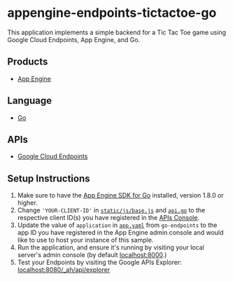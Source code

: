 appengine-endpoints-tictactoe-go
====================================

This application implements a simple backend for a Tic Tac Toe game using
Google Cloud Endpoints, App Engine, and Go.

## Products
- [App Engine][1]

## Language
- [Go][2]

## APIs
- [Google Cloud Endpoints][3]

## Setup Instructions

1. Make sure to have the [App Engine SDK for Go][4] installed, version
   1.8.0 or higher.
2. Change `'YOUR-CLIENT-ID'` in [`static/js/base.js`][5] and 
   [`api.go`][6] to the respective client ID(s) you have registered 
   in the [APIs Console][7].
3. Update the value of `application` in [`app.yaml`][8] from `go-endpoints` 
   to the app ID you have registered in the App Engine admin console and would 
   like to use to host your instance of this sample.
4. Run the application, and ensure it's running by visiting your local server's
   admin console (by default [localhost:8000][9].)
5. Test your Endpoints by visiting the Google APIs Explorer: 
  [localhost:8080/_ah/api/explorer][10]

[1]: https://developers.google.com/appengine
[2]: http://golang.org/
[3]: https://developers.google.com/appengine/docs/python/endpoints/
[4]: https://developers.google.com/appengine/downloads
[5]: https://github.com/crhym3/go-tictactoe/blob/master/static/js/base.js
[6]: https://github.com/crhym3/go-tictactoe/blob/master/tictactoe/api.go
[7]: https://code.google.com/apis/console
[8]: https://github.com/crhym3/go-tictactoe/blob/master/app.yaml
[9]: http://localhost:8000/
[10]: http://localhost:8080/_ah/api/explorer
